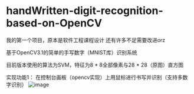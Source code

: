 # handWritten-digit-recognition-based-on-OpenCV
我的第一个项目，原本是软件工程课程设计
还有许多不足需要改进orz

基于OpenCV3.1的简单的手写数字（MNIST库）识别系统

目前版本使用的算法为SVM，特征为8 * 8全部像素与28 * 28（原图）直方图

实现功能1：
    在控制台画板（opencv实现）上用鼠标进行书写并识别（支持多数字识别）
    ![image](https://github.com/wkroach/handWritten-digit-recognition-based-on-OpenCV/blob/master/resources/showImage.jpg)

